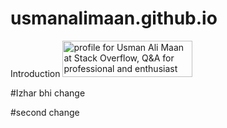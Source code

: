 # usmanalimaan.github.io
Introduction 
<a href="https://stackoverflow.com/users/5968928/usman-ali-maan"><img src="https://stackoverflow.com/users/flair/5968928.png" width="208" height="58" alt="profile for Usman Ali Maan at Stack Overflow, Q&amp;A for professional and enthusiast programmers" title="profile for Usman Ali Maan at Stack Overflow, Q&amp;A for professional and enthusiast programmers"></a>

#Izhar bhi change

#second change
